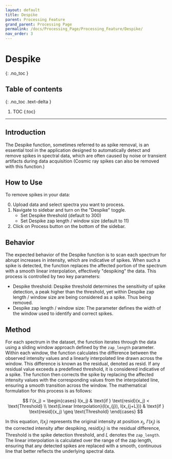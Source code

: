 ```yaml
---
layout: default
title: Despike
parent: Processing Feature
grand_parent: Processing Page
permalink: /docs/Processing_Page/Processing_Feature/Despike/
nav_order: 3
---
```


# Despike
{: .no_toc }

## Table of contents
{: .no_toc .text-delta }

1. TOC
{:toc}

---

## Introduction

The Despike function, sometimes referred to as spike removal, is an essential tool in the application designed to automatically detect and remove spikes in spectral data, which are often caused by noise or transient artifacts during data acquisition (Cosmic ray spikes can also be removed with this function.) 

## How to Use

To remove spikes in your data:

0. Upload data and select spectra you want to process.
1. Navigate to sidebar and turn on the "Despike" toggle.
    - Set Despike threshold (default to 300)
    - Set Despike zap length / window size (default to 11)
2. Click on Process button on the bottom of the sidebar.

## Behavior

The expected behavior of the Despike function is to scan each spectrum for abrupt increases in intensity, which are indicative of spikes. When such a spike is detected, the function replaces the affected portion of the spectrum with a smooth linear interpolation, effectively "despiking" the data. This process is controlled by two key parameters: 

- Despike threshold: Despike threshold determines the sensitivity of spike detection, a peak higher than the threshold, yet within Despike zap length / window size are being considered as a spike. Thus being removed.
- Despike zap length / window size: The parameter defines the width of the window used to identify and correct spikes.


## Method

For each spectrum in the dataset, the function iterates through the data using a sliding window approach defined by the `zap_length` parameter. Within each window, the function calculates the difference between the observed intensity values and a linearly interpolated line drawn across the window. This difference is known as the residual, denoted as $\text{resid}$. If any residual value exceeds a predefined threshold, it is considered indicative of a spike. The function then corrects the spike by replacing the affected intensity values with the corresponding values from the interpolated line, ensuring a smooth transition across the window. The mathematical formulation for this process is as follows:

$$
I'(x_j) = 
\begin{cases} 
I(x_j) & \text{if } \text{resid}(x_j) < \text{Threshold} \\
\text{Linear Interpolation}(I(x_{j}), I(x_{j+L})) & \text{if } \text{resid}(x_j) \geq \text{Threshold}
\end{cases}
$$

In this equation, $I(x_j)$ represents the original intensity at position $x_j$, $I'(x_j)$ is the corrected intensity after despiking, $\text{resid}(x_j)$ is the residual difference, $\text{Threshold}$ is the spike detection threshold, and $L$ denotes the `zap_length`. The linear interpolation is calculated over the range of the zap length, ensuring that any detected spikes are replaced with a smooth, continuous line that better reflects the underlying spectral data.
